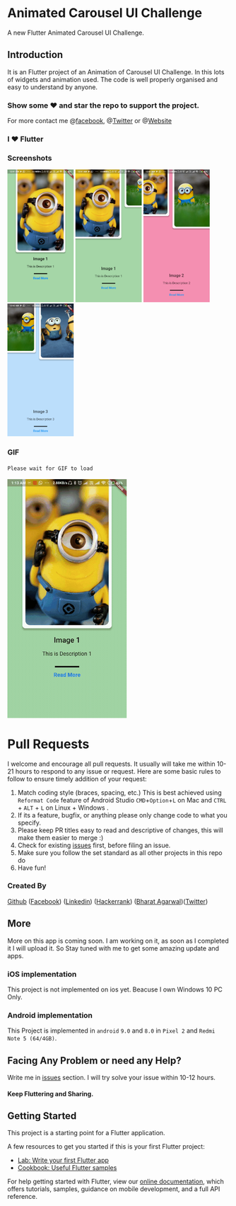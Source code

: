 # Animated Carousel UI Challenge

A new Flutter Animated Carousel UI Challenge.

## Introduction

It is an Flutter project of an Animation of Carousel UI Challenge. In this lots of widgets and animation used. The code is well properly organised and easy to understand by anyone. 

### Show some :heart: and star the repo to support the project. 
For more contact me @[facebook](https://www.facebook.com/bharatagsrwal), @[Twitter](https://twitter.com/bharatagsrwal) or @[Website](https://iambharat.tk)

### I :heart: Flutter 

### Screenshots

<img src="/screenshots/1.png" height="300em" /> <img src="/screenshots/2.png" height="300em" /> <img src="/screenshots/3.png" height="300em" /> <img src="/screenshots/4.png" height="300em" /><br>
### GIF
`Please wait for GIF to load`<br><br>
<img src="/screenshots/animation.gif">

# Pull Requests

I welcome and encourage all pull requests. It usually will take me within 10-21 hours to respond to any issue or request. Here are some basic rules to follow to ensure timely addition of your request:

1.  Match coding style (braces, spacing, etc.) This is best achieved using `Reformat Code` feature of Android Studio `CMD`+`Option`+`L` on Mac and `CTRL` + `ALT` + `L` on Linux + Windows .
2.  If its a feature, bugfix, or anything please only change code to what you specify.
3.  Please keep PR titles easy to read and descriptive of changes, this will make them easier to merge :)
4.  Check for existing [issues](https://github.com/bharatagsrwal/animated_carousel_ui_challenge/issues) first, before filing an issue.
5.  Make sure you follow the set standard as all other projects in this repo do
6.  Have fun!


### Created By

[Github](https://github.com/bharatagsrwal) ([Facebook](https://www.facebook.com/bharatagsrwal)) ([Linkedin](https://www.linkedin.com/in/bharatagsrwal)) ([Hackerrank](https://www.hackerrank.com/bharatagsrwal))
([Bharat Agarwal](https://iambharat.tk))([Twitter](https://www.twitter.com/bharatagsrwal))

## More
More on this app is coming soon. I am working on it, as soon as I completed it I will upload it. So Stay tuned with me to get some amazing update and apps.

### iOS implementation

This project is not implemented on ios yet. Beacuse I own Windows 10 PC Only.

### Android implementation
This Project is implemented in `android` `9.0` and `8.0` in `Pixel 2` and `Redmi Note 5 (64/4GB)`.

## Facing Any Problem or need any Help?
Write me in [issues](https://github.com/bharatagsrwal/animated_carousel_ui_challenge/issues) section. I will try solve your issue within 10-12 hours.<br>

#### Keep Fluttering and Sharing.


## Getting Started

This project is a starting point for a Flutter application.

A few resources to get you started if this is your first Flutter project:

- [Lab: Write your first Flutter app](https://flutter.io/docs/get-started/codelab)
- [Cookbook: Useful Flutter samples](https://flutter.io/docs/cookbook)

For help getting started with Flutter, view our 
[online documentation](https://flutter.io/docs), which offers tutorials, 
samples, guidance on mobile development, and a full API reference.
